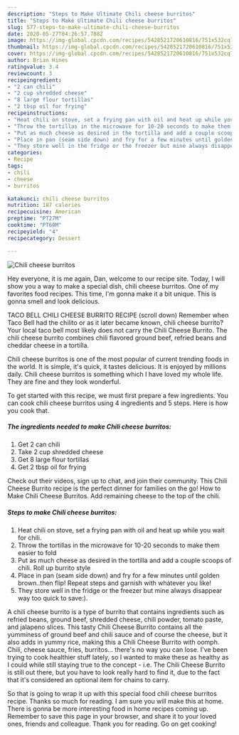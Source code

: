 ```yaml
---
description: "Steps to Make Ultimate Chili cheese burritos"
title: "Steps to Make Ultimate Chili cheese burritos"
slug: 577-steps-to-make-ultimate-chili-cheese-burritos
date: 2020-05-27T04:26:57.788Z
image: https://img-global.cpcdn.com/recipes/5428521720610816/751x532cq70/chili-cheese-burritos-recipe-main-photo.jpg
thumbnail: https://img-global.cpcdn.com/recipes/5428521720610816/751x532cq70/chili-cheese-burritos-recipe-main-photo.jpg
cover: https://img-global.cpcdn.com/recipes/5428521720610816/751x532cq70/chili-cheese-burritos-recipe-main-photo.jpg
author: Brian Hines
ratingvalue: 3.4
reviewcount: 3
recipeingredient:
- "2 can chili"
- "2 cup shredded cheese"
- "8 large flour tortillas"
- "2 tbsp oil for frying"
recipeinstructions:
- "Heat chili on stove, set a frying pan with oil and heat up while you wait for chili."
- "Throw the tortillas in the microwave for 10-20 seconds to make them easier to fold"
- "Put as much cheese as desired in the tortilla and add a couple scoops of chili. Roll up burrito style"
- "Place in pan (seam side down) and fry for a few minutes until golden brown..then flip! Repeat steps and garnish with whatever you like!"
- "They store well in the fridge or the freezer but mine always disappear way too quick to save:)."
categories:
- Recipe
tags:
- chili
- cheese
- burritos

katakunci: chili cheese burritos 
nutrition: 187 calories
recipecuisine: American
preptime: "PT27M"
cooktime: "PT60M"
recipeyield: "4"
recipecategory: Dessert

---
```



![Chili cheese burritos](https://img-global.cpcdn.com/recipes/5428521720610816/751x532cq70/chili-cheese-burritos-recipe-main-photo.jpg)

Hey everyone, it is me again, Dan, welcome to our recipe site. Today, I will show you a way to make a special dish, chili cheese burritos. One of my favorites food recipes. This time, I'm gonna make it a bit unique. This is gonna smell and look delicious.

TACO BELL CHILI CHEESE BURRITO RECIPE (scroll down) Remember when Taco Bell had the chilito or as it later became known, chili cheese burrito? Your local taco bell most likely does not carry the Chili Cheese Burrito. The chili cheese burrito combines chili flavored ground beef, refried beans and cheddar cheese in a tortilla.

Chili cheese burritos is one of the most popular of current trending foods in the world. It is simple, it's quick, it tastes delicious. It is enjoyed by millions daily. Chili cheese burritos is something which I have loved my whole life. They are fine and they look wonderful.


To get started with this recipe, we must first prepare a few ingredients. You can cook chili cheese burritos using 4 ingredients and 5 steps. Here is how you cook that.

<!--inarticleads1-->

##### The ingredients needed to make Chili cheese burritos:

1. Get 2 can chili
1. Take 2 cup shredded cheese
1. Get 8 large flour tortillas
1. Get 2 tbsp oil for frying


Check out their videos, sign up to chat, and join their community. This Chili Cheese Burrito recipe is the perfect dinner for families on the go! How to Make Chili Cheese Burritos. Add remaining cheese to the top of the chili. 

<!--inarticleads2-->

##### Steps to make Chili cheese burritos:

1. Heat chili on stove, set a frying pan with oil and heat up while you wait for chili.
1. Throw the tortillas in the microwave for 10-20 seconds to make them easier to fold
1. Put as much cheese as desired in the tortilla and add a couple scoops of chili. Roll up burrito style
1. Place in pan (seam side down) and fry for a few minutes until golden brown..then flip! Repeat steps and garnish with whatever you like!
1. They store well in the fridge or the freezer but mine always disappear way too quick to save:).


A chili cheese burrito is a type of burrito that contains ingredients such as refried beans, ground beef, shredded cheese, chili powder, tomato paste, and jalapeno slices. This tasty Chili Cheese Burrito contains all the yumminess of ground beef and chili sauce and of course the cheese, but it also adds in yummy rice, making this a Chili Cheese Burrito with oomph. Chili, cheese sauce, fries, burritos… there&#39;s no way you can lose. I&#39;ve been trying to cook healthier stuff lately, so I wanted to make these as healthy as I could while still staying true to the concept - i.e. The Chili Cheese Burrito is still out there, but you have to look really hard to find it, due to the fact that it&#39;s considered an optional item for chains to carry. 

So that is going to wrap it up with this special food chili cheese burritos recipe. Thanks so much for reading. I am sure you will make this at home. There is gonna be more interesting food in home recipes coming up. Remember to save this page in your browser, and share it to your loved ones, friends and colleague. Thank you for reading. Go on get cooking!
